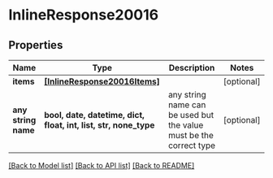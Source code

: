 # InlineResponse20016


## Properties
Name | Type | Description | Notes
------------ | ------------- | ------------- | -------------
**items** | [**[InlineResponse20016Items]**](InlineResponse20016Items.md) |  | [optional] 
**any string name** | **bool, date, datetime, dict, float, int, list, str, none_type** | any string name can be used but the value must be the correct type | [optional]

[[Back to Model list]](../README.md#documentation-for-models) [[Back to API list]](../README.md#documentation-for-api-endpoints) [[Back to README]](../README.md)


